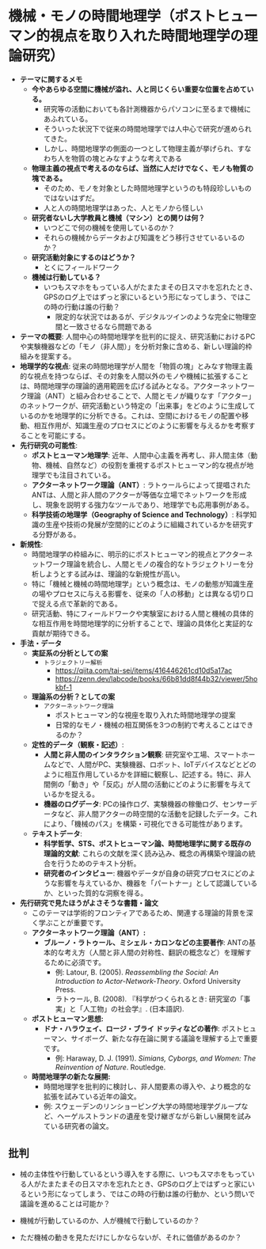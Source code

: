 # 機械・モノの時間地理学（ポストヒューマン的視点を取り入れた時間地理学の理論研究）

- **テーマに関するメモ**
  - **今やあらゆる空間に機械が溢れ、人と同じくらい重要な位置を占めている。**
    - 研究等の活動においても各計測機器からパソコンに至るまで機械にあふれている。
    - そういった状況下で従来の時間地理学では人中心で研究が進められてきた。
    - しかし、時間地理学の側面の一つとして物理主義が挙げられ、すなわち人を物質の塊とみなすような考えである
  - **物理主義の視点で考えるのならば、当然に人だけでなく、モノも物質の塊である。**
    - そのため、モノを対象とした時間地理学というのも特段珍しいものではないはずだ。
    - 人と人の時間地理学はあった、人とモノから怪しい
  - **研究者ないし大学教員と機械（マシン）との関りは何？**
    - いつどこで何の機械を使用しているのか？
    - それらの機械からデータおよび知識をどう移行させているいるのか？
  - **研究活動対象にするのはどうか？**
    - とくにフィールドワーク
  - **機械は行動している？**
    - いつもスマホをもっている人がたまたまその日スマホを忘れたとき、GPSのログ上ではずっと家にいるという形になってしまう、ではこの時の行動は誰の行動？
      - 限定的な状況ではあるが、デジタルツインのような完全に物理空間と一致させるなら問題である
- **テーマの概要**: 人間中心の時間地理学を批判的に捉え、研究活動におけるPCや実験機器などの「モノ（非人間）」を分析対象に含める、新しい理論的枠組みを提案する。
- **地理学的な視点**: 従来の時間地理学が人間を「物質の塊」とみなす物理主義的な視点を持つならば、その対象を人間以外のモノや機械に拡張することは、時間地理学の理論的適用範囲を広げる試みとなる。アクターネットワーク理論（ANT）と組み合わせることで、人間とモノが織りなす「アクター」のネットワークが、研究活動という特定の「出来事」をどのように生成しているのかを地理学的に分析できる。これは、空間におけるモノの配置や移動、相互作用が、知識生産のプロセスにどのように影響を与えるかを考察することを可能にする。
- **先行研究の可能性**:
    - **ポストヒューマン地理学**: 近年、人間中心主義を再考し、非人間主体（動物、機械、自然など）の役割を重視するポストヒューマン的な視点が地理学でも注目されている。
    - **アクターネットワーク理論（ANT）**: ラトゥールらによって提唱されたANTは、人間と非人間のアクターが等価な立場でネットワークを形成し、現象を説明する強力なツールであり、地理学でも応用事例がある。
    - **科学技術の地理学（Geography of Science and Technology）**: 科学知識の生産や技術の発展が空間的にどのように組織されているかを研究する分野がある。
- **新規性**:
    - 時間地理学の枠組みに、明示的にポストヒューマン的視点とアクターネットワーク理論を統合し、人間とモノの複合的なトラジェクトリーを分析しようとする試みは、理論的な新規性が高い。
    - 特に「機械と機械の時間地理学」という概念は、モノの動態が知識生産の場やプロセスに与える影響を、従来の「人の移動」とは異なる切り口で捉える点で革新的である。
    - 研究活動、特にフィールドワークや実験室における人間と機械の具体的な相互作用を時間地理学的に分析することで、理論の具体化と実証的な貢献が期待できる。
- **手法・データ**
  - **実証系の分析としての案**
    - `トラジェクトリー解析`
      - <https://qiita.com/tai-sei/items/416446261cd10d5a17ac>
      - <https://zenn.dev/labcode/books/66b81dd8f44b32/viewer/5hokbf-1>
  - **理論系の分析？としての案**
    - `アクターネットワーク理論`
      - ポストヒューマン的な視座を取り入れた時間地理学の提案
      - 日常的なモノ・機械の相互関係を3つの制約で考えることはできるのか？
  - **定性的データ（観察・記述）**:
      - **人間と非人間のインタラクション観察**: 研究室や工場、スマートホームなどで、人間がPC、実験機器、ロボット、IoTデバイスなどとどのように相互作用しているかを詳細に観察し、記述する。特に、非人間側の「動き」や「反応」が人間の活動にどのように影響を与えているかを捉える。
      - **機器のログデータ**: PCの操作ログ、実験機器の稼働ログ、センサーデータなど、非人間アクターの時空間的な活動を記録したデータ。これにより、「機械のパス」を構築・可視化できる可能性があります。
  - **テキストデータ**:
      - **科学哲学、STS、ポストヒューマン論、時間地理学に関する既存の理論的文献**: これらの文献を深く読み込み、概念の再構築や理論の統合を行うためのテキスト分析。
      - **研究者のインタビュー**: 機器やデータが自身の研究プロセスにどのような影響を与えているか、機器を「パートナー」として認識しているか、といった質的な洞察を得る。
- **先行研究で見たほうがよさそうな書籍・論文**
  - このテーマは学術的フロンティアであるため、関連する理論的背景を深く学ぶことが重要です。
  - **アクターネットワーク理論（ANT）:**
      - **ブルーノ・ラトゥール、ミシェル・カロンなどの主要著作**: ANTの基本的な考え方（人間と非人間の対称性、翻訳の概念など）を理解するために必須です。
          - 例: Latour, B. (2005). *Reassembling the Social: An Introduction to Actor-Network-Theory*. Oxford University Press.
          - ラトゥール, B. (2008). 『科学がつくられるとき: 研究室の「事実」と「人工物」の社会学』. (日本語訳).
  - **ポストヒューマン思想:**
      - **ドナ・ハラウェイ、ロージ・ブライ ドッティなどの著作**: ポストヒューマン、サイボーグ、新たな存在論に関する議論を理解する上で重要です。
          - 例: Haraway, D. J. (1991). *Simians, Cyborgs, and Women: The Reinvention of Nature*. Routledge.
  - **時間地理学の新たな展開:**
      - 時間地理学を批判的に検討し、非人間要素の導入や、より概念的な拡張を試みている近年の論文。
      - 例: スウェーデンのリンショーピング大学の時間地理学グループなど、ヘーゲルストランドの遺産を受け継ぎながら新しい展開を試みている研究者の論文。

## 批判

- 械の主体性や行動しているという導入をする際に、いつもスマホをもっている人がたまたまその日スマホを忘れたとき、GPSのログ上ではずっと家にいるという形になってしまう、ではこの時の行動は誰の行動か、という問いで議論を進めることは可能か？

- 機械が行動しているのか、人が機械で行動しているのか？

- ただ機械の動きを見ただけにしかならないが、それに価値があるのか？
